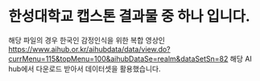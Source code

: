 # 한성대학교 캡스톤 결과물 중 하나 입니다.
해당 파일의 경우 한국인 감정인식을 위한 복합 영상인 https://www.aihub.or.kr/aihubdata/data/view.do?currMenu=115&topMenu=100&aihubDataSe=realm&dataSetSn=82 해당 AI hub에서 다운로드 받아서 데이터셋을 활용했습니다.
